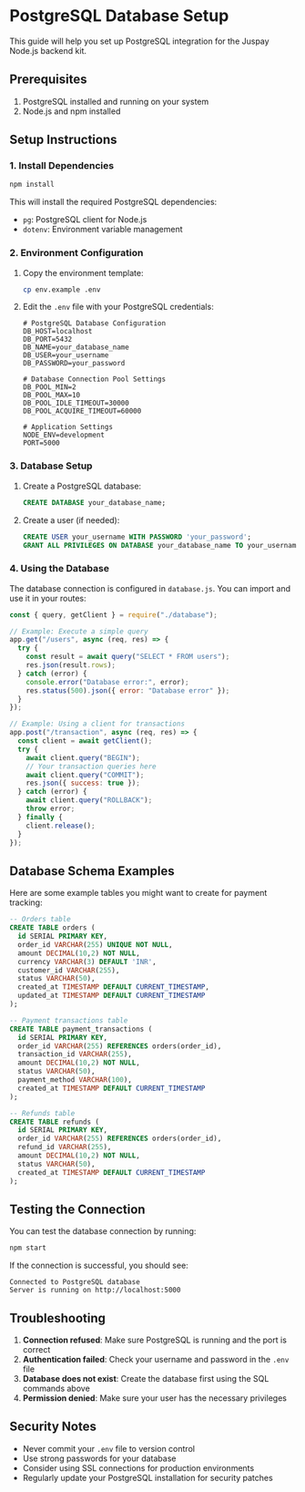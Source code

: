 # PostgreSQL Database Setup

This guide will help you set up PostgreSQL integration for the Juspay Node.js backend kit.

## Prerequisites

1. PostgreSQL installed and running on your system
2. Node.js and npm installed

## Setup Instructions

### 1. Install Dependencies

```bash
npm install
```

This will install the required PostgreSQL dependencies:

- `pg`: PostgreSQL client for Node.js
- `dotenv`: Environment variable management

### 2. Environment Configuration

1. Copy the environment template:

   ```bash
   cp env.example .env
   ```

2. Edit the `.env` file with your PostgreSQL credentials:

   ```env
   # PostgreSQL Database Configuration
   DB_HOST=localhost
   DB_PORT=5432
   DB_NAME=your_database_name
   DB_USER=your_username
   DB_PASSWORD=your_password

   # Database Connection Pool Settings
   DB_POOL_MIN=2
   DB_POOL_MAX=10
   DB_POOL_IDLE_TIMEOUT=30000
   DB_POOL_ACQUIRE_TIMEOUT=60000

   # Application Settings
   NODE_ENV=development
   PORT=5000
   ```

### 3. Database Setup

1. Create a PostgreSQL database:

   ```sql
   CREATE DATABASE your_database_name;
   ```

2. Create a user (if needed):
   ```sql
   CREATE USER your_username WITH PASSWORD 'your_password';
   GRANT ALL PRIVILEGES ON DATABASE your_database_name TO your_username;
   ```

### 4. Using the Database

The database connection is configured in `database.js`. You can import and use it in your routes:

```javascript
const { query, getClient } = require("./database");

// Example: Execute a simple query
app.get("/users", async (req, res) => {
  try {
    const result = await query("SELECT * FROM users");
    res.json(result.rows);
  } catch (error) {
    console.error("Database error:", error);
    res.status(500).json({ error: "Database error" });
  }
});

// Example: Using a client for transactions
app.post("/transaction", async (req, res) => {
  const client = await getClient();
  try {
    await client.query("BEGIN");
    // Your transaction queries here
    await client.query("COMMIT");
    res.json({ success: true });
  } catch (error) {
    await client.query("ROLLBACK");
    throw error;
  } finally {
    client.release();
  }
});
```

## Database Schema Examples

Here are some example tables you might want to create for payment tracking:

```sql
-- Orders table
CREATE TABLE orders (
  id SERIAL PRIMARY KEY,
  order_id VARCHAR(255) UNIQUE NOT NULL,
  amount DECIMAL(10,2) NOT NULL,
  currency VARCHAR(3) DEFAULT 'INR',
  customer_id VARCHAR(255),
  status VARCHAR(50),
  created_at TIMESTAMP DEFAULT CURRENT_TIMESTAMP,
  updated_at TIMESTAMP DEFAULT CURRENT_TIMESTAMP
);

-- Payment transactions table
CREATE TABLE payment_transactions (
  id SERIAL PRIMARY KEY,
  order_id VARCHAR(255) REFERENCES orders(order_id),
  transaction_id VARCHAR(255),
  amount DECIMAL(10,2) NOT NULL,
  status VARCHAR(50),
  payment_method VARCHAR(100),
  created_at TIMESTAMP DEFAULT CURRENT_TIMESTAMP
);

-- Refunds table
CREATE TABLE refunds (
  id SERIAL PRIMARY KEY,
  order_id VARCHAR(255) REFERENCES orders(order_id),
  refund_id VARCHAR(255),
  amount DECIMAL(10,2) NOT NULL,
  status VARCHAR(50),
  created_at TIMESTAMP DEFAULT CURRENT_TIMESTAMP
);
```

## Testing the Connection

You can test the database connection by running:

```bash
npm start
```

If the connection is successful, you should see:

```
Connected to PostgreSQL database
Server is running on http://localhost:5000
```

## Troubleshooting

1. **Connection refused**: Make sure PostgreSQL is running and the port is correct
2. **Authentication failed**: Check your username and password in the `.env` file
3. **Database does not exist**: Create the database first using the SQL commands above
4. **Permission denied**: Make sure your user has the necessary privileges

## Security Notes

- Never commit your `.env` file to version control
- Use strong passwords for your database
- Consider using SSL connections for production environments
- Regularly update your PostgreSQL installation for security patches
